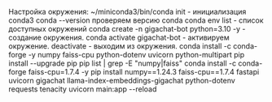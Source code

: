 Настройка окружения: 
~/miniconda3/bin/conda init - инициализация conda3
conda --version проверяем версию conda
conda env list - список доступных окружений
conda create -n gigachat-bot python=3.10 -y - создание окружения. 
conda activate gigachat-bot - активируем окружение.
deactivate - выходим из окружения.
conda install -c conda-forge -y     numpy     faiss-cpu     python-dotenv     uvicorn     python-multipart 
pip install --upgrade pip
pip list | grep -E "numpy|faiss"
conda install -c conda-forge faiss-cpu=1.7.4 -y
pip install numpy==1.24.3 faiss-cpu==1.7.4 fastapi uvicorn gigachat llama-index-embeddings-gigachat python-dotenv requests tenacity
uvicorn main:app --reload